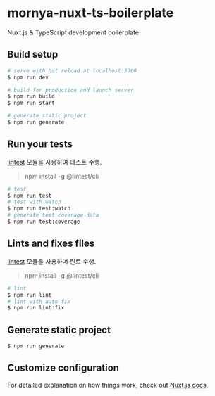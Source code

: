 # mornya-nuxt-ts-boilerplate
Nuxt.js & TypeScript development boilerplate

## Build setup
``` bash
# serve with hot reload at localhost:3000
$ npm run dev

# build for production and launch server
$ npm run build
$ npm run start

# generate static project
$ npm run generate
```

## Run your tests
[lintest](https://www.npmjs.com/package/@lintest/cli) 모듈을 사용하여 테스트 수행.<br>
> npm install -g \@lintest/cli
```bash
# test
$ npm run test
# test with watch
$ npm run test:watch
# generate test coverage data
$ npm run test:coverage
```

## Lints and fixes files
[lintest](https://www.npmjs.com/package/@lintest/cli) 모듈을 사용하며 린트 수행.<br>
> npm install -g \@lintest/cli
```bash
# lint
$ npm run lint
# lint with auto fix
$ npm run lint:fix
```

## Generate static project
``` bash
$ npm run generate
```

## Customize configuration
For detailed explanation on how things work, check out [Nuxt.js docs](https://nuxtjs.org).
